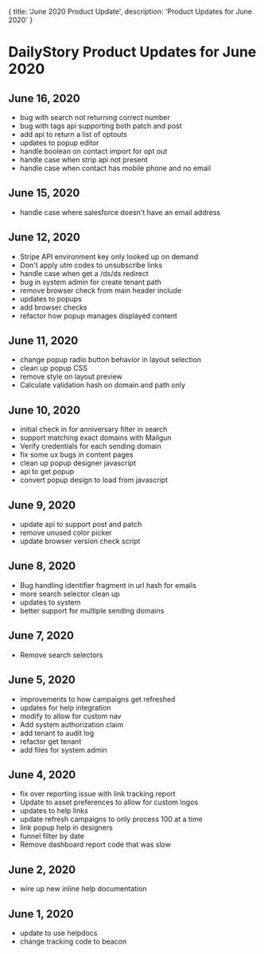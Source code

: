{
	title: 'June 2020 Product Update',
	description: 'Product Updates for June 2020'
}
# DailyStory Product Updates for June 2020
## June 16, 2020
* bug with search not returning correct number 
* bug with tags api supporting both patch and post
* add api to return a list of optouts
* updates to popup editor
* handle boolean on contact import for opt out
* handle case when strip api not present
* handle case when contact has mobile phone and no email

## June 15, 2020
* handle case where salesforce doesn't have an email address

## June 12, 2020
* Stripe API environment key only looked up on demand
* Don't apply utm codes to unsubscribe links
* handle case when get a /ds/ds redirect
* bug in system admin for create tenant path
* remove browser check from main header include
* updates to popups
* add browser checks
* refactor how popup manages displayed content

## June 11, 2020
* change popup radio button behavior in layout selection
* clean up popup CSS
* remove style on layout preview
* Calculate validation hash on domain and path only

## June 10, 2020
* initial check in for anniversary filter in search
* support matching exact domains with Mailgun
* Verify credentials for each sending domain
* fix some ux bugs in content pages
* clean up popup designer javascript
* api to get popup
* convert popup design to load from javascript

## June 9, 2020
* update api to support post and patch
* remove unused color picker
* update browser version check script

## June 8, 2020
* Bug handling identifier fragment in url hash for emails
* more search selector clean up
* updates to system
* better support for multiple sending domains

## June 7, 2020
* Remove search selectors

## June 5, 2020
* improvements to how campaigns get refreshed
* updates for help integration
* modify to allow for custom nav
* Add system authorization claim
* add tenant to audit log
* refactor get tenant
* add files for system admin

## June 4, 2020
* fix over reporting issue with link tracking report
* Update to asset preferences to allow for custom logos
* updates to help links
* update refresh campaigns to only process 100 at a time
* link popup help in designers
* funnel filter by date
* Remove dashboard report code that was slow

## June 2, 2020
* wire up new inline help documentation

## June 1, 2020
* update to use helpdocs
* change tracking code to beacon
